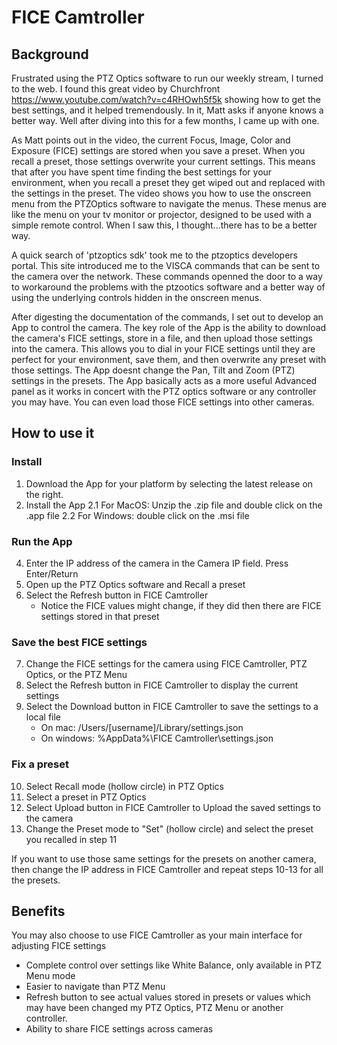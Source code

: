 # FICE Camtroller

## Background
Frustrated using the PTZ Optics software to run our weekly stream, I turned to the web. I found this great video by Churchfront https://www.youtube.com/watch?v=c4RHOwh5f5k showing how to get the best settings, and it helped tremendously. In it, Matt asks if anyone knows a better way. Well after diving into this for a few months, I came up with one.

As Matt points out in the video, the current Focus, Image, Color and Exposure (FICE) settings are stored when you save a preset. When you recall a preset, those settings overwrite your current settings. This means that after you have spent time finding the best settings for your environment, when you recall a preset they get wiped out and replaced with the settings in the preset. The video shows you how to use the onscreen menu from the PTZOptics software to navigate the menus. These menus are like the menu on your tv monitor or projector, designed to be used with a simple remote control. When I saw this, I thought...there has to be a better way.

A quick search of 'ptzoptics sdk' took me to the ptzoptics developers portal. This site introduced me to the VISCA commands that can be sent to the camera over the network. These commands openned the door to a way to workaround the problems with the ptzootics software and a better way of using the underlying controls hidden in the onscreen menus.
  
After digesting the documentation of the commands, I set out to develop an App to control the camera. The key role of the App is the ability to download the camera's FICE settings, store in a file, and then upload those settings into the camera. This allows you to dial in your FICE settings until they are perfect for your environment, save them, and then overwrite any preset with those settings. The App doesnt change the Pan, Tilt and Zoom (PTZ) settings in the presets. The App basically acts as a more useful Advanced panel as it works in concert with the PTZ optics software or any controller you may have. You can even load those FICE settings into other cameras.

## How to use it

### Install
1. Download the App for your platform by selecting the latest release on the right.
2. Install the App
2.1  For MacOS: Unzip the .zip file and double click on the .app file
2.2  For Windows: double click on the .msi file

### Run the App
4. Enter the IP address of the camera in the Camera IP field. Press Enter/Return
5. Open up the PTZ Optics software and Recall a preset
6. Select the Refresh button in FICE Camtroller
    - Notice the FICE values might change, if they did then there are FICE settings stored in that preset
  
### Save the best FICE settings
7. Change the FICE settings for the camera using FICE Camtroller, PTZ Optics, or the PTZ Menu
8. Select the Refresh button in FICE Camtroller to display the current settings
9. Select the Download button in FICE Camtroller to save the settings to a local file
   - On mac: /Users/[username]/Library/settings.json
   - On windows: %AppData%\FICE Camtroller\settings.json
  
### Fix a preset
10. Select Recall mode (hollow circle) in PTZ Optics
11. Select a preset in PTZ Optics
12. Select Upload button in FICE Camtroller to Upload the saved settings to the camera
13. Change the Preset mode to "Set" (hollow circle) and select the preset you recalled in step 11

If you want to use those same settings for the presets on another camera, then change the IP address in FICE Camtroller and repeat steps 10-13 for all the presets.


## Benefits
You may also choose to use FICE Camtroller as your main interface for adjusting FICE settings
- Complete control over settings like White Balance, only available in PTZ Menu mode
- Easier to navigate than PTZ Menu
- Refresh button to see actual values stored in presets or values which may have been changed my PTZ Optics, PTZ Menu or another controller.
- Ability to share FICE settings across cameras
    
